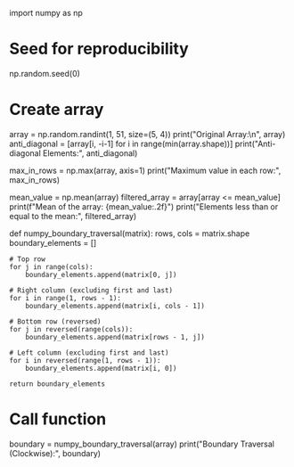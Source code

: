 import numpy as np

# Seed for reproducibility
np.random.seed(0)

# Create array
array = np.random.randint(1, 51, size=(5, 4))
print("Original Array:\n", array)
anti_diagonal = [array[i, -i-1] for i in range(min(array.shape))]
print("Anti-diagonal Elements:", anti_diagonal)

max_in_rows = np.max(array, axis=1)
print("Maximum value in each row:", max_in_rows)

mean_value = np.mean(array)
filtered_array = array[array <= mean_value]
print(f"Mean of the array: {mean_value:.2f}")
print("Elements less than or equal to the mean:", filtered_array)

def numpy_boundary_traversal(matrix):
    rows, cols = matrix.shape
    boundary_elements = []

    # Top row
    for j in range(cols):
        boundary_elements.append(matrix[0, j])
    
    # Right column (excluding first and last)
    for i in range(1, rows - 1):
        boundary_elements.append(matrix[i, cols - 1])
    
    # Bottom row (reversed)
    for j in reversed(range(cols)):
        boundary_elements.append(matrix[rows - 1, j])
    
    # Left column (excluding first and last)
    for i in reversed(range(1, rows - 1)):
        boundary_elements.append(matrix[i, 0])
    
    return boundary_elements

# Call function
boundary = numpy_boundary_traversal(array)
print("Boundary Traversal (Clockwise):", boundary)
